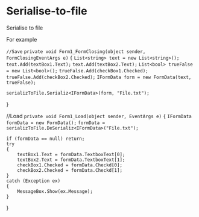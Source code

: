 # Serialise-to-file
Serialise to file

For example

`//Save`
`private void Form1_FormClosing(object sender, FormClosingEventArgs e)`
`{`
    `List<string> text = new List<string>();`
    `text.Add(textBox1.Text);`
    `text.Add(textBox2.Text);`
    `List<bool> trueFalse = new List<bool>();`
    `trueFalse.Add(checkBox1.Checked);`
    `trueFalse.Add(checkBox2.Checked);`
    `IFormData form = new FormData(text, trueFalse);`

    serializToFile.Serializ<IFormData>(form, "File.txt");
}

//Load
`private void Form1_Load(object sender, EventArgs e)`
`{`
    `IFormData formData = new FormData();`
    `formData = serializToFile.DeSerializ<IFormData>("File.txt");`


    if (formData == null) return;
    try
    {
        textBox1.Text = formData.TextboxText[0];
        textBox2.Text = formData.TextboxText[1];
        checkBox1.Checked = formData.Checkd[0];
        checkBox2.Checked = formData.Checkd[1];
    }
    catch (Exception ex)
    {
        MessageBox.Show(ex.Message);
    }
}
